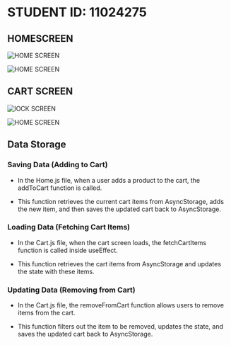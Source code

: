 # STUDENT ID: 11024275

## HOMESCREEN

![HOME SCREEN](Open_Fashion/assets/sc1.jpg)

![HOME SCREEN](Open_Fashion/assets/sc2.jpg)

## CART SCREEN

![lOCK SCREEN](Open_Fashion/assets/sc3.jpg)

![HOME SCREEN](Open_Fashion/assets/sc4.jpg)

## Data Storage

### Saving Data (Adding to Cart)

- In the Home.js file, when a user adds a product to the cart, the addToCart function is called.

- This function retrieves the current cart items from AsyncStorage, adds the new item, and then saves the updated cart back to AsyncStorage.

### Loading Data (Fetching Cart Items)

- In the Cart.js file, when the cart screen loads, the fetchCartItems function is called inside useEffect.

- This function retrieves the cart items from AsyncStorage and updates the state with these items.

### Updating Data (Removing from Cart)

- In the Cart.js file, the removeFromCart function allows users to remove items from the cart.

- This function filters out the item to be removed, updates the state, and saves the updated cart back to AsyncStorage.
